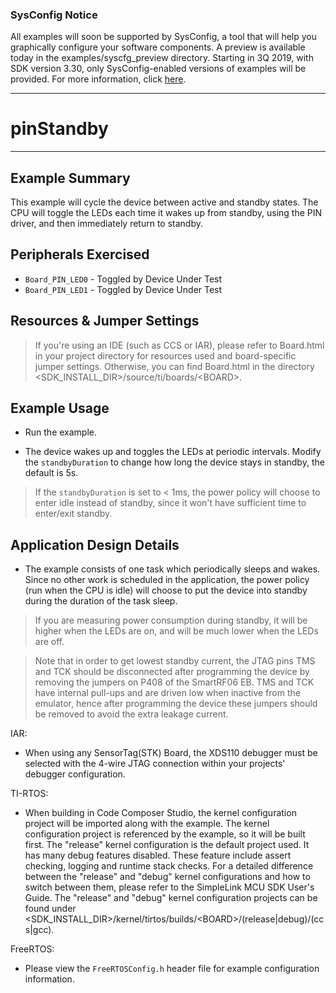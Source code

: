 ### SysConfig Notice

All examples will soon be supported by SysConfig, a tool that will help you graphically configure your software components. A preview is available today in the examples/syscfg_preview directory. Starting in 3Q 2019, with SDK version 3.30, only SysConfig-enabled versions of examples will be provided. For more information, click [here](http://www.ti.com/sysconfignotice).

---
# pinStandby

---

## Example Summary

This example will cycle the device between active and standby states. The CPU
will toggle the LEDs each time it wakes up from standby, using the PIN driver,
and then immediately return to standby.

## Peripherals Exercised

* `Board_PIN_LED0` - Toggled by Device Under Test
* `Board_PIN_LED1` - Toggled by Device Under Test

## Resources & Jumper Settings

> If you're using an IDE (such as CCS or IAR), please refer to Board.html in
your project directory for resources used and board-specific jumper settings.
Otherwise, you can find Board.html in the directory
&lt;SDK_INSTALL_DIR&gt;/source/ti/boards/&lt;BOARD&gt;.


## Example Usage

* Run the example.

* The device wakes up and toggles the LEDs at periodic intervals.
Modify the `standbyDuration` to change how long the device stays in standby,
the default is 5s.

>If the `standbyDuration` is set to < 1ms, the power policy will
choose to enter idle instead of standby, since it won't have sufficient time
to enter/exit standby.

## Application Design Details

* The example consists of one task which periodically sleeps and wakes.
Since no other work is scheduled in the application, the power policy
(run when the CPU is idle) will choose to put the device into standby during
the duration of the task sleep.

>If you are measuring power consumption during standby, it will be higher when
the LEDs are on, and will be much lower when the LEDs are off.

>Note that in order to get lowest standby current, the JTAG pins TMS and TCK
should be disconnected after programming the device by removing the jumpers on
P408 of the SmartRF06 EB. TMS and TCK have internal pull-ups and are driven low
when inactive from the emulator, hence after programming the device these
jumpers should be removed to avoid the extra leakage current.

IAR:

* When using any SensorTag(STK) Board, the XDS110 debugger must be
selected with the 4-wire JTAG connection within your projects' debugger
configuration.

TI-RTOS:

* When building in Code Composer Studio, the kernel configuration project will
be imported along with the example. The kernel configuration project is
referenced by the example, so it will be built first. The "release" kernel
configuration is the default project used. It has many debug features disabled.
These feature include assert checking, logging and runtime stack checks. For a
detailed difference between the "release" and "debug" kernel configurations and
how to switch between them, please refer to the SimpleLink MCU SDK User's
Guide. The "release" and "debug" kernel configuration projects can be found
under &lt;SDK_INSTALL_DIR&gt;/kernel/tirtos/builds/&lt;BOARD&gt;/(release|debug)/(ccs|gcc).

FreeRTOS:

* Please view the `FreeRTOSConfig.h` header file for example configuration
information.
